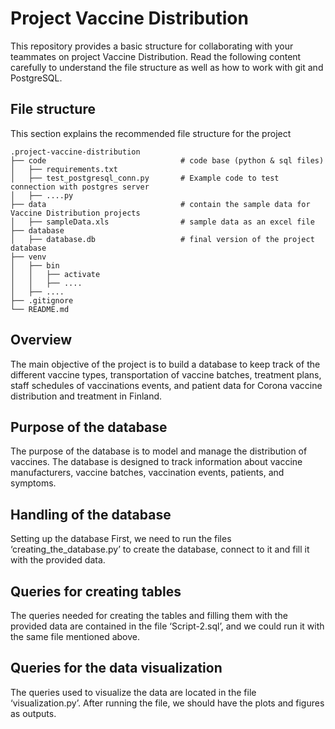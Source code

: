 # Project Vaccine Distribution
This repository provides a basic structure for collaborating with your teammates on project Vaccine Distribution. Read the following content carefully to understand the file structure as well as how to work with git and PostgreSQL. 


## File structure
This section explains the recommended file structure for the project

    .project-vaccine-distribution
    ├── code                              # code base (python & sql files)
    │   ├── requirements.txt              
    │   ├── test_postgresql_conn.py       # Example code to test connection with postgres server
    │   ├── ....py                       
    ├── data                              # contain the sample data for Vaccine Distribution projects
    │   ├── sampleData.xls                # sample data as an excel file
    ├── database                          
    │   ├── database.db                   # final version of the project database
    ├── venv                              
    │   ├── bin
    │   │   ├── activate
    │   │   ├── ....
    │   ├── ....
    ├── .gitignore
    └── README.md

## Overview
The main objective of the project is to build a database to keep track of the different vaccine 
types, transportation of vaccine batches, treatment plans, staff schedules of vaccinations 
events, and patient data for Corona vaccine distribution and treatment in Finland.

## Purpose of the database
The purpose of the database is to model and manage the distribution of vaccines. The 
database is designed to track information about vaccine manufacturers, vaccine batches, 
vaccination events, patients, and symptoms.

## Handling of the database
Setting up the database
First, we need to run the files ‘creating_the_database.py’ to create the database, connect to 
it and fill it with the provided data.

## Queries for creating tables
The queries needed for creating the tables and filling them with the provided data are 
contained in the file ‘Script-2.sql’, and we could run it with the same file mentioned 
above.

## Queries for the data visualization
The queries used to visualize the data are located in the file ‘visualization.py’. After running 
the file, we should have the plots and figures as outputs.
